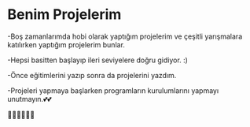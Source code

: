 # Benim Projelerim
-Boş zamanlarımda hobi olarak yaptığım projelerim ve çeşitli yarışmalara katılırken yaptığım projelerim bunlar.

-Hepsi basitten başlayıp ileri seviyelere doğru gidiyor. :)

-Önce eğitimlerini yazıp sonra da projelerini yazdım.

-Projeleri yapmaya başlarken programların kurulumlarını yapmayı unutmayın.💕💕

👩🏻‍💻👩🏻‍💻
